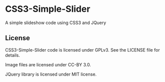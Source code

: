 CSS3-Simple-Slider
==================

A simple slideshow code using CSS3 and JQuery

License
-------

CSS3-Simple-Slider code is licensed under GPLv3. See the LICENSE file for details.

Image files are licensed under CC-BY 3.0.

JQuery library is licensed under MIT license.
